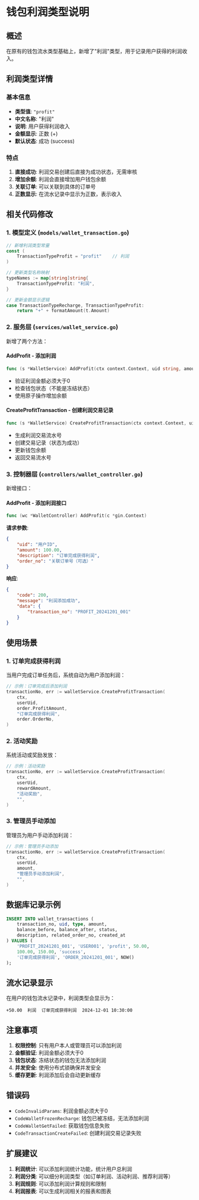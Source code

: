 # 钱包利润类型说明

## 概述

在原有的钱包流水类型基础上，新增了"利润"类型，用于记录用户获得的利润收入。

## 利润类型详情

### 基本信息
- **类型值**: `"profit"`
- **中文名称**: "利润"
- **说明**: 用户获得利润收入
- **金额显示**: 正数 (+)
- **默认状态**: 成功 (success)

### 特点
1. **直接成功**: 利润交易创建后直接为成功状态，无需审核
2. **增加余额**: 利润会直接增加用户钱包余额
3. **关联订单**: 可以关联到具体的订单号
4. **正数显示**: 在流水记录中显示为正数，表示收入

## 相关代码修改

### 1. 模型定义 (`models/wallet_transaction.go`)

```go
// 新增利润类型常量
const (
    TransactionTypeProfit = "profit"    // 利润
)

// 更新类型名称映射
typeNames := map[string]string{
    TransactionTypeProfit: "利润",
}

// 更新金额显示逻辑
case TransactionTypeRecharge, TransactionTypeProfit:
    return "+" + formatAmount(t.Amount)
```

### 2. 服务层 (`services/wallet_service.go`)

新增了两个方法：

#### AddProfit - 添加利润
```go
func (s *WalletService) AddProfit(ctx context.Context, uid string, amount float64, description string) error
```
- 验证利润金额必须大于0
- 检查钱包状态（不能是冻结状态）
- 使用原子操作增加余额

#### CreateProfitTransaction - 创建利润交易记录
```go
func (s *WalletService) CreateProfitTransaction(ctx context.Context, uid string, amount float64, description string, relatedOrderNo string) (string, error)
```
- 生成利润交易流水号
- 创建交易记录（状态为成功）
- 更新钱包余额
- 返回交易流水号

### 3. 控制器层 (`controllers/wallet_controller.go`)

新增接口：

#### AddProfit - 添加利润接口
```go
func (wc *WalletController) AddProfit(c *gin.Context)
```

**请求参数**:
```json
{
    "uid": "用户ID",
    "amount": 100.00,
    "description": "订单完成获得利润",
    "order_no": "关联订单号（可选）"
}
```

**响应**:
```json
{
    "code": 200,
    "message": "利润添加成功",
    "data": {
        "transaction_no": "PROFIT_20241201_001"
    }
}
```

## 使用场景

### 1. 订单完成获得利润
当用户完成订单任务后，系统自动为用户添加利润：

```go
// 示例：订单完成后添加利润
transactionNo, err := walletService.CreateProfitTransaction(
    ctx, 
    userUid, 
    order.ProfitAmount, 
    "订单完成获得利润", 
    order.OrderNo,
)
```

### 2. 活动奖励
系统活动或奖励发放：

```go
// 示例：活动奖励
transactionNo, err := walletService.CreateProfitTransaction(
    ctx, 
    userUid, 
    rewardAmount, 
    "活动奖励", 
    "",
)
```

### 3. 管理员手动添加
管理员为用户手动添加利润：

```go
// 示例：管理员手动添加
transactionNo, err := walletService.CreateProfitTransaction(
    ctx, 
    userUid, 
    amount, 
    "管理员手动添加利润", 
    "",
)
```

## 数据库记录示例

```sql
INSERT INTO wallet_transactions (
    transaction_no, uid, type, amount, 
    balance_before, balance_after, status, 
    description, related_order_no, created_at
) VALUES (
    'PROFIT_20241201_001', 'USER001', 'profit', 50.00,
    100.00, 150.00, 'success',
    '订单完成获得利润', 'ORDER_20241201_001', NOW()
);
```

## 流水记录显示

在用户的钱包流水记录中，利润类型会显示为：

```
+50.00  利润  订单完成获得利润  2024-12-01 10:30:00
```

## 注意事项

1. **权限控制**: 只有用户本人或管理员可以添加利润
2. **金额验证**: 利润金额必须大于0
3. **钱包状态**: 冻结状态的钱包无法添加利润
4. **并发安全**: 使用分布式锁确保并发安全
5. **缓存更新**: 利润添加后会自动更新缓存

## 错误码

- `CodeInvalidParams`: 利润金额必须大于0
- `CodeWalletFrozenRecharge`: 钱包已被冻结，无法添加利润
- `CodeWalletGetFailed`: 获取钱包信息失败
- `CodeTransactionCreateFailed`: 创建利润交易记录失败

## 扩展建议

1. **利润统计**: 可以添加利润统计功能，统计用户总利润
2. **利润分类**: 可以细分利润类型（如订单利润、活动利润、推荐利润等）
3. **利润规则**: 可以添加利润计算规则和限制
4. **利润报表**: 可以生成利润相关的报表和图表 